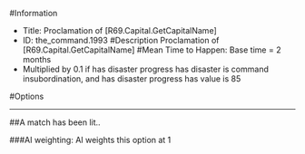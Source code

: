 #Information
 - Title: Proclamation of [R69.Capital.GetCapitalName]
 - ID: the_command.1993
#Description
Proclamation of [R69.Capital.GetCapitalName]
#Mean Time to Happen:
Base time = 2 months
 - Multiplied by 0.1 if has disaster progress has disaster is command insubordination, and has disaster progress has value is 85

#Options

___
##A match has been lit..

###AI weighting:
AI weights this option at 1

